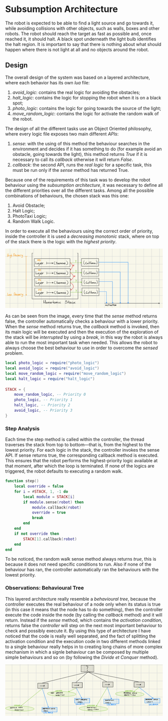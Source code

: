 # Subsumption Architecture
The robot is expected to be able to find a light source and go towards it, while avoiding collisions with other objects, such as walls, boxes and other robots. The robot should reach the target as fast as possible and, once reached it, it should halt. A black spot underneath the light bulb identifies the halt region. It is important to say that there is nothing about what should happen where there is not light at all and no objects around the robot.

## Design
The overall design of the system was based on a layered architecture, where each behavior has its own *lua* file:
1. *avoid_logic*: contains the real logic for avoiding the obstacles;
2. *halt_logic*: contains the logic for stopping the robot when it is on a black spot;
3. *photo_logic*: contains the logic for going towards the source of the light;
4. *move_random_logic*: contains the logic for activate the random walk of the robot.

The design of all the different tasks use an Object Oriented philosophy, where every logic file exposes two main different *APIs*:
1. *sense*: with the using of this method the behaviour searches in the environment and decides if it has something to do (for example avoid an obstacle, going towards the light), this method returns *True* if it is necessary to call its *callback* otherwise it will return *False*.
2. *callback*: the second API, runs the *real logic* for a specific task, this must be run only if the *sense* method has returned True.

Because one of the requirements of this task was to develop the robot behaviour using the *subsumption architecture*, it was necessary to define all the different priorities over all the different tasks. Among all the possible combinations of behaviours, the chosen stack was this one:
1. Avoid Obstacle;
2. Halt Logic;
3. PhotoTaxi Logic;
4. Random Walk Logic.

In order to execute all the behaviours using the correct order of priority, inside the controller it is used a *decreasing monotonic* stack, where on top of the stack there is the logic with the *highest priority*.

![stack structure](./images/monotonic_stack.png)

As can be seen from the image, every time that the *sense* method returns false, the controller automatically checks a behaviour with a lower priority. When the *sense* method returns true, the *callback* method is invoked, then its main logic will be executed and then the execution of the exploration of the stack will be *interrupted* by using a *break*, in this way the robot is always able to run the most important task when needed. This allows the robot to always choose the best behaviour to use in order to overcome the *sensed* problem.

```lua
local photo_logic = require("photo_logic")
local avoid_logic = require("avoid_logic")
local move_random_logic = require("move_random_logic")
local halt_logic = require("halt_logic")

STACK = {
	move_random_logic, -- Priority 0
	photo_logic, -- Priority 1
	halt_logic, -- Priority 2
	avoid_logic, -- Priority 3
}
```

### Step Analysis
Each time the step method is called within the controller, the thread traverses the stack from top to bottom—that is, from the highest to the lowest priority. For each logic in the stack, the controller invokes the sense API. If sense returns true, the corresponding callback method is executed. This ensures that the robot performs the highest-priority logic available at that moment, after which the loop is terminated. If none of the logics are triggered, the robot defaults to executing a random walk.

```lua
function step()
	local override = false
	for i = #STACK, 1, -1 do
		local module = STACK[i]
		if module.sense(robot) then
			module.callback(robot)
			override = true
			break
		end
	end
	if not override then
		STACK[1].callback(robot)
	end
end
```

To be noticed, the random walk sense method always returns *true*, this is because it does not need specific conditions to run. Also if none of the behaviour has ran, the controller automatically ran the behaviours with the lowest priority.

### Observations: Behavioural Tree
This layered architecture really resemble a *behavioural tree*, because the controller executes the real behaviour of a node only when its status is true (in this case it means that the node has to do something), then the controller execute the code inside the node (by calling the *callback* method) and it will return. Instead if the *sense* method, which contains the *activation condition*, returns false the *controller* will step on the next most important behaviour to check and possibly execute it. By using this type of architecture I have noticed that the code is really well separated, and the fact of splitting the activation condition and the execution code in two different methods linked to a single behaviour really helps in to creating long chains of more complex mechanism in which a signle behaviour can be composed by multiple simple behaviours and so on (by following the *Divide et Conquer* method).

![behavioural tree](./images/bt.png)
